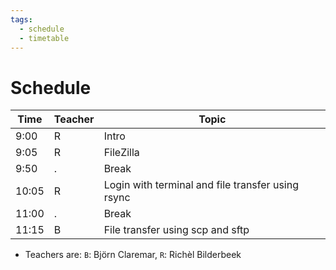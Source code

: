 ```yaml
---
tags:
  - schedule
  - timetable
---
```


# Schedule

Time |Teacher|Topic
-----|-------|-------------------------------------------------
9:00 |R      |Intro
9:05 |R      |FileZilla
9:50 |.      |Break
10:05|R      |Login with terminal and file transfer using rsync
11:00|.      |Break
11:15|B      |File transfer using scp and sftp

- Teachers are: `B`: Björn Claremar, `R`: Richèl Bilderbeek
